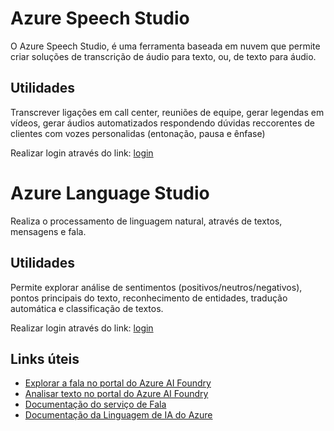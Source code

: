 # Azure Speech Studio

O Azure Speech Studio, é uma ferramenta baseada em nuvem que permite criar soluções de transcrição de áudio para texto, ou, de texto para áudio.

## Utilidades

Transcrever ligações em call center, reuniões de equipe, gerar legendas em vídeos, gerar áudios automatizados respondendo dúvidas reccorentes de clientes com vozes personalidas (entonação, pausa e ênfase)

Realizar login através do link: [login](speech.microsoft.com/portal)

# Azure Language Studio

Realiza o processamento de linguagem natural, através de textos, mensagens e fala.

## Utilidades

Permite explorar análise de sentimentos (positivos/neutros/negativos), pontos principais do texto, reconhecimento de entidades, tradução automática e classificação de textos.

Realizar login através do link: [login](https://portal.azure.com)

## Links úteis

- [Explorar a fala no portal do Azure AI Foundry](https://microsoftlearning.github.io/mslearn-ai-fundamentals/Instructions/Labs/09-speech.html)
- [Analisar texto no portal do Azure AI Foundry](https://microsoftlearning.github.io/mslearn-ai-fundamentals/Instructions/Labs/06-text-analysis.html)
- [Documentação do serviço de Fala](https://learn.microsoft.com/pt-br/azure/ai-services/speech-service/)
- [Documentação da Linguagem de IA do Azure](https://learn.microsoft.com/pt-br/azure/ai-services/language-service/)
